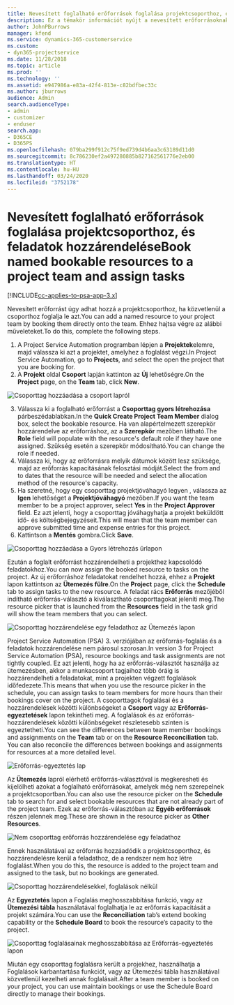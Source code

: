 ```yaml
---
title: Nevesített foglalható erőforrások foglalása projektcsoporthoz, és feladatok hozzárendelése
description: Ez a témakör információt nyújt a nevesített erőforrásoknak a projektcsoportokhoz való foglalásáról, és a feladatokhoz való hozzárendeléséről.
author: JohnPBurrows
manager: kfend
ms.service: dynamics-365-customerservice
ms.custom:
- dyn365-projectservice
ms.date: 11/28/2018
ms.topic: article
ms.prod: ''
ms.technology: ''
ms.assetid: e947986a-e83a-42f4-813e-c82bdfbec33c
ms.author: jburrows
audience: Admin
search.audienceType:
- admin
- customizer
- enduser
search.app:
- D365CE
- D365PS
ms.openlocfilehash: 079ba299f912c75f9ed739d4b6aa3c63189d11d0
ms.sourcegitcommit: 8c786230ef2a497280885b827162561776e2eb00
ms.translationtype: HT
ms.contentlocale: hu-HU
ms.lasthandoff: 03/24/2020
ms.locfileid: "3752178"
---
```

# <a name="book-named-bookable-resources-to-a-project-team-and-assign-tasks"></a><span data-ttu-id="1e232-103">Nevesített foglalható erőforrások foglalása projektcsoporthoz, és feladatok hozzárendelése</span><span class="sxs-lookup"><span data-stu-id="1e232-103">Book named bookable resources to a project team and assign tasks</span></span> 

[!INCLUDE[cc-applies-to-psa-app-3.x](../includes/cc-applies-to-psa-app-3x.md)]

<span data-ttu-id="1e232-104">Nevesített erőforrást úgy adhat hozzá a projektcsoporthoz, ha közvetlenül a csoporthoz foglalja le azt.</span><span class="sxs-lookup"><span data-stu-id="1e232-104">You can  add a named resource to your project team by booking them directly onto the team.</span></span> <span data-ttu-id="1e232-105">Ehhez hajtsa végre az alábbi műveleteket.</span><span class="sxs-lookup"><span data-stu-id="1e232-105">To do this, complete the following steps.</span></span>

1. <span data-ttu-id="1e232-106">A Project Service Automation programban lépjen a **Projektek**elemre, majd válassza ki azt a projektet, amelyhez a foglalást végzi.</span><span class="sxs-lookup"><span data-stu-id="1e232-106">In  Project Service Automation, go to **Projects**, and select the open the project that you are booking for.</span></span>
2. <span data-ttu-id="1e232-107">A **Projekt** oldal **Csoport** lapján kattinton az **Új** lehetőségre.</span><span class="sxs-lookup"><span data-stu-id="1e232-107">On the **Project** page, on the **Team** tab, click **New**.</span></span> 

![Csoporttag hozzáadása a csoport lapról](media/RM-how-to-1.png)

3. <span data-ttu-id="1e232-109">Válassza ki a foglalható erőforrást a **Csoporttag gyors létrehozása** párbeszédablabkan.</span><span class="sxs-lookup"><span data-stu-id="1e232-109">In the **Quick Create Project Team Member** dialog box, select the bookable resource.</span></span> <span data-ttu-id="1e232-110">Ha van alapértelmezett szerepkör hozzárendelve az erőforráshoz, az a **Szerepkör** mezőben látható.</span><span class="sxs-lookup"><span data-stu-id="1e232-110">The **Role** field will populate with the resource's default role if they have one assigned.</span></span> <span data-ttu-id="1e232-111">Szükség esetén a szerepkör módosítható.</span><span class="sxs-lookup"><span data-stu-id="1e232-111">You can change the role if needed.</span></span> 
4. <span data-ttu-id="1e232-112">Válassza ki, hogy az erőforrásra melyik dátumok között lesz szüksége, majd az erőforrás kapacitásának felosztási módját.</span><span class="sxs-lookup"><span data-stu-id="1e232-112">Select the from and to dates that the resource will be needed and select the allocation method of the resource's capacity.</span></span> 
5. <span data-ttu-id="1e232-113">Ha szeretné, hogy egy csoporttag projektjóváhagyó legyen , válassza az **Igen** lehetőséget a **Projektjóváhagyó** mezőben.</span><span class="sxs-lookup"><span data-stu-id="1e232-113">If you want the team member to be a project approver, select **Yes** in the **Project Approver** field.</span></span> <span data-ttu-id="1e232-114">Ez azt jelenti, hogy a csoporttag jóváhagyhatja a projekt beküldött idő- és költségbejegyzéseit.</span><span class="sxs-lookup"><span data-stu-id="1e232-114">This will mean that the team member can approve submitted time and expense entries for this project.</span></span> 
6. <span data-ttu-id="1e232-115">Kattintson a **Mentés** gombra.</span><span class="sxs-lookup"><span data-stu-id="1e232-115">Click **Save**.</span></span>

![Csoporttag hozzáadása a Gyors létrehozás űrlapon](media/RM-how-to-2.png)


<span data-ttu-id="1e232-117">Ezután a foglalt erőforrást hozzárendelheti a projekthez kapcsolódó feladatokhoz.</span><span class="sxs-lookup"><span data-stu-id="1e232-117">You can now assign the booked resource to tasks on the project.</span></span> <span data-ttu-id="1e232-118">Az új erőforráshoz feladatokat rendelhet hozzá, ehhez a **Projekt** lapon kattintson az **Ütemezés fülre**.</span><span class="sxs-lookup"><span data-stu-id="1e232-118">On the **Project** page, click the **Schedule** tab to assign tasks to the new resource.</span></span> <span data-ttu-id="1e232-119">A feladat rács **Erőforrás** mezőjéből indítható erőforrás-választó a kiválasztható csoporttagokat jeleníti meg.</span><span class="sxs-lookup"><span data-stu-id="1e232-119">The resource picker that is launched from the **Resources** field in the task grid will show the team members that you can select.</span></span>

![Csoporttag hozzárendelése egy feladathoz az Ütemezés lapon](media/RM-how-to-3.png)

<span data-ttu-id="1e232-121">Project Service Automation (PSA) 3. verziójában az erőforrás-foglalás és a feladatok hozzárendelése nem párosul szorosan.</span><span class="sxs-lookup"><span data-stu-id="1e232-121">In version 3 for Project Service Automation (PSA), resource bookings and task assignments are not tightly coupled.</span></span> <span data-ttu-id="1e232-122">Ez azt jelenti, hogy ha az erőforrás-választót használja az ütemezésben, akkor a munkacsoport tagjaihoz több óráig is hozzárendelheti a feladatokat, mint a projekten végzett foglalások időfedezete.</span><span class="sxs-lookup"><span data-stu-id="1e232-122">This means that when you use the resource picker in the schedule, you can assign tasks to team members for more hours than their bookings cover on the project.</span></span>
<span data-ttu-id="1e232-123">A csoporttagok foglalásai és a hozzárendelések közötti különbségeket a **Csoport** vagy az **Erőforrás-egyeztetések** lapon tekintheti meg. A foglalások és az erőforrás-hozzárendelések közötti különbségeket részletesebb szinten is egyeztetheti.</span><span class="sxs-lookup"><span data-stu-id="1e232-123">You can see the differences between team member bookings and assignments on the **Team** tab or on the **Resource Reconciliation** tab. You can also reconcile the differences between bookings and assignments for resources at a more detailed level.</span></span>

![Erőforrás-egyeztetés lap](media/RM-how-to-4.png)

<span data-ttu-id="1e232-125">Az **Ütemezés** lapról elérhető erőforrás-választóval is megkeresheti és kijelölheti azokat a foglalható erőforrásokat, amelyek még nem szerepelnek a projektcsoportban.</span><span class="sxs-lookup"><span data-stu-id="1e232-125">You can also use the resource picker on the **Schedule** tab to search for and select bookable resources that are not already part of the project team.</span></span> <span data-ttu-id="1e232-126">Ezek az erőforrás-választóban az **Egyéb erőforrások** részen jelennek meg.</span><span class="sxs-lookup"><span data-stu-id="1e232-126">These are shown in the resource picker as **Other Resources**.</span></span>

![Nem csoporttag erőforrás hozzárendelése egy feladathoz](media/RM-how-to-5.png)

<span data-ttu-id="1e232-128">Ennek használatával az erőforrás hozzáadódik a projektcsoporthoz, és hozzárendelésre kerül a feladathoz, de a rendszer nem hoz létre foglalást.</span><span class="sxs-lookup"><span data-stu-id="1e232-128">When you do this, the resource is added to the project team and assigned to the task, but no bookings are generated.</span></span>

![Csoporttag hozzárendelésekkel, foglalások nélkül](media/RM-how-to-6.png)

<span data-ttu-id="1e232-130">Az **Egyeztetés** lapon a Foglalás meghosszabbítása funkció, vagy az **Ütemezési tábla** használatával foglalhatja le az erőforrás kapacitását a projekt számára.</span><span class="sxs-lookup"><span data-stu-id="1e232-130">You can use the **Reconciliation** tab’s extend booking capability or the **Schedule Board** to book the resource’s capacity to the project.</span></span>

![Csoporttag foglalásainak meghosszabbítása az Erőforrás-egyeztetés lapon](media/RM-how-to-7.png)

<span data-ttu-id="1e232-132">Miután egy csoporttag foglalásra került a projekhez, használhatja a Foglalások karbantartása funkciót, vagy az Ütemezési tábla használatával közvetlenül kezelheti annak foglalásait.</span><span class="sxs-lookup"><span data-stu-id="1e232-132">After a team member is booked on your project, you can use maintain bookings or use the Schedule Board directly to manage their bookings.</span></span>
